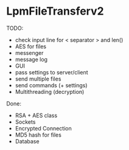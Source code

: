 # LpmFileTransferv2

TODO:
  - check input line for < separator > and len()
  - AES for files
  - messenger
  - message log
  - GUI
  - pass settings to server/client
  - send multiple files
  - send commands (+ settings)
  - Multithreading (decryption)
  
Done: 
  - RSA + AES class
  - Sockets
  - Encrypted Connection
  - MD5 hash for files
  - Database
  
